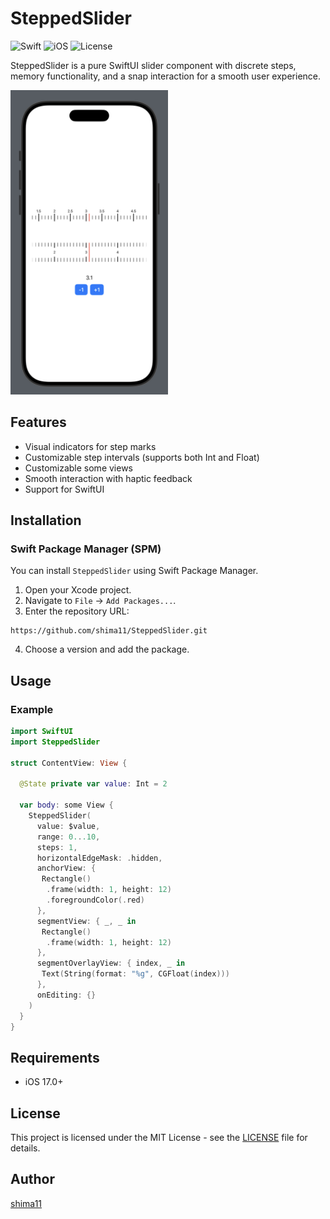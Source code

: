 # SteppedSlider

![Swift](https://img.shields.io/badge/Swift-5.0-orange.svg)
![iOS](https://img.shields.io/badge/iOS-17%2B-blue.svg)
![License](https://img.shields.io/github/license/shima11/SteppedSlider)

SteppedSlider is a pure SwiftUI slider component with discrete steps, memory functionality, and a snap interaction for a smooth user experience.

<img src="sample.png" width="50%">

## Features
- Visual indicators for step marks
- Customizable step intervals (supports both Int and Float)
- Customizable some views
- Smooth interaction with haptic feedback
- Support for SwiftUI

## Installation

### Swift Package Manager (SPM)
You can install `SteppedSlider` using Swift Package Manager.

1. Open your Xcode project.
2. Navigate to `File` → `Add Packages...`.
3. Enter the repository URL:  
```
https://github.com/shima11/SteppedSlider.git
```
4. Choose a version and add the package.

## Usage

### Example

```swift
import SwiftUI
import SteppedSlider

struct ContentView: View {

  @State private var value: Int = 2

  var body: some View {
    SteppedSlider(
      value: $value,
      range: 0...10,
      steps: 1,
      horizontalEdgeMask: .hidden,
      anchorView: {
       Rectangle()
        .frame(width: 1, height: 12)
        .foregroundColor(.red)
      },
      segmentView: { _, _ in
       Rectangle()
        .frame(width: 1, height: 12)
      },
      segmentOverlayView: { index, _ in
       Text(String(format: "%g", CGFloat(index)))
      },
      onEditing: {}
    )
  }
}
```


## Requirements
- iOS 17.0+

## License
This project is licensed under the MIT License - see the [LICENSE](LICENSE) file for details.

## Author
 [shima11](https://github.com/shima11)
